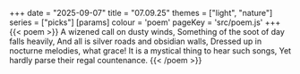 +++
date = "2025-09-07"
title = "07.09.25"
themes = ["light", "nature"]
series = ["picks"]
[params]
  colour = 'poem'
  pageKey = 'src/poem.js'
+++
{{< poem >}}
A wizened call on dusty winds,
Something of the soot of day falls heavily,
And all is silver roads and obsidian walls,
Dressed up in nocturne melodies, what grace!
It is a mystical thing to hear such songs,
Yet hardly parse their regal countenance.
{{< /poem >}}